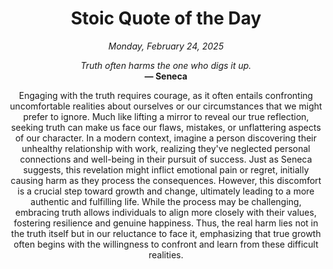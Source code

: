 <h1 align="center">Stoic Quote of the Day</h1>
<p align="center"><em><!--date-start-->Monday, February 24, 2025<!--date-end--></em></p>
<p align="center">
    <em><!--START_SECTION:quote-text-->
Truth often harms the one who digs it up.
<!--END_SECTION:quote-text--></em><br>
    <strong>— <!--START_SECTION:quote-author-->
Seneca
<!--END_SECTION:quote-author--></strong>
</p>

<p align="center" style="max-width:600px;margin:0 auto;">
<!--START_SECTION:quote-interpretation-->
Engaging with the truth requires courage, as it often entails confronting uncomfortable realities about ourselves or our circumstances that we might prefer to ignore. Much like lifting a mirror to reveal our true reflection, seeking truth can make us face our flaws, mistakes, or unflattering aspects of our character. In a modern context, imagine a person discovering their unhealthy relationship with work, realizing they've neglected personal connections and well-being in their pursuit of success. Just as Seneca suggests, this revelation might inflict emotional pain or regret, initially causing harm as they process the consequences. However, this discomfort is a crucial step toward growth and change, ultimately leading to a more authentic and fulfilling life. While the process may be challenging, embracing truth allows individuals to align more closely with their values, fostering resilience and genuine happiness. Thus, the real harm lies not in the truth itself but in our reluctance to face it, emphasizing that true growth often begins with the willingness to confront and learn from these difficult realities.
<!--END_SECTION:quote-interpretation-->
</p>
